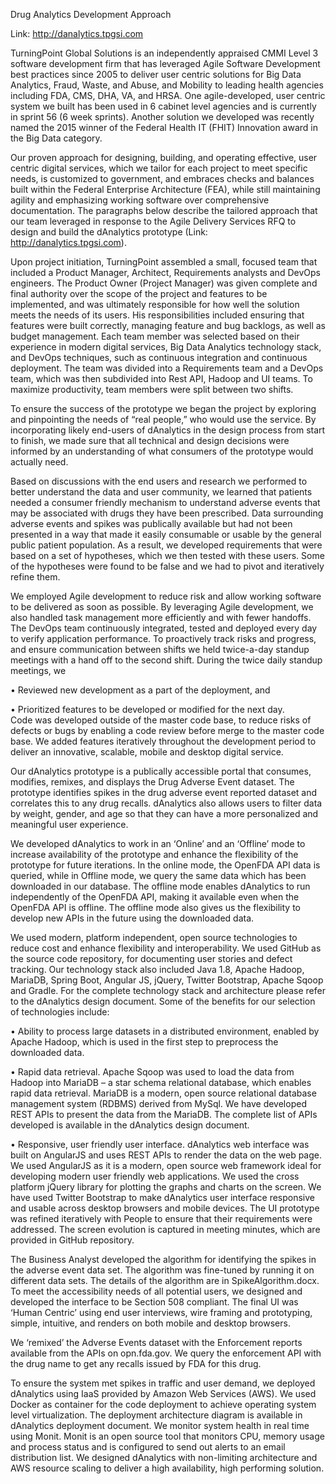 Drug Analytics Development Approach

Link: http://danalytics.tpgsi.com

TurningPoint Global Solutions is an independently appraised CMMI Level 3 software development firm that has leveraged Agile Software Development best practices since 2005 to deliver user centric solutions for Big Data Analytics, Fraud, Waste, and Abuse, and Mobility to leading health agencies including FDA, CMS, DHA, VA, and HRSA.  One agile-developed, user centric system we built has been used in 6 cabinet level agencies and is currently in sprint 56 (6 week sprints).  Another solution we developed was recently named the 2015 winner of the Federal Health IT (FHIT) Innovation award in the Big Data category.

Our proven approach for designing, building, and operating effective, user centric digital services, which we tailor for each project to meet specific needs, is customized to government, and embraces checks and balances built within the Federal Enterprise Architecture (FEA), while still maintaining agility and emphasizing working software over comprehensive documentation.  The paragraphs below describe the tailored approach that our team leveraged in response to the Agile Delivery Services RFQ to design and build the dAnalytics prototype (Link: http://danalytics.tpgsi.com).

Upon project initiation, TurningPoint assembled a small, focused team that included a Product Manager, Architect, Requirements analysts and DevOps engineers.  The Product Owner (Project Manager) was given complete and final authority over the scope of the project and features to be implemented, and was ultimately responsible for how well the solution meets the needs of its users. His responsibilities included ensuring that features were built correctly, managing feature and bug backlogs, as well as budget management. Each team member was selected based on their experience in modern digital services, Big Data Analytics technology stack, and DevOps techniques, such as continuous integration and continuous deployment.  The team was divided into a Requirements team and a DevOps team, which was then subdivided into Rest API, Hadoop and UI teams. To maximize productivity, team members were split between two shifts.

To ensure the success of the prototype we began the project by exploring and pinpointing the needs of “real people,” who would use the service.  By incorporating likely end-users of dAnalytics in the design process from start to finish, we made sure that all technical and design decisions were informed by an understanding of what consumers of the prototype would actually need.  

Based on discussions with the end users and research we performed to better understand the data and user community, we learned that patients needed a consumer friendly mechanism to understand adverse events that may be associated with drugs they have been prescribed.  Data surrounding adverse events and spikes was publically available but had not been presented in a way that made it easily consumable or usable by the general public patient population. As a result, we developed requirements that were based on a set of hypotheses, which we then tested with these users. Some of the hypotheses were found to be false and we had to pivot and iteratively refine them. 

We employed Agile development to reduce risk and allow working software to be delivered as soon as possible.  By leveraging Agile development, we also handled task management more efficiently and with fewer handoffs.  The DevOps team continuously integrated, tested and deployed every day to verify application performance.  To proactively track risks and progress, and ensure communication between shifts we held twice-a-day standup meetings with a hand off to the second shift.  During the twice daily standup meetings, we

  •	Reviewed new development as a part of the deployment, and 
  
  •	Prioritized features to be developed or modified for the next day.  
Code was developed outside of the master code base, to reduce risks of defects or bugs by enabling a code review before merge to the master code base.  We added features iteratively throughout the development period to deliver an innovative, scalable, mobile and desktop digital service.   

Our dAnalytics prototype is a publically accessible portal that consumes, modifies, remixes, and displays the Drug Adverse Event dataset.  The prototype identifies spikes in the drug adverse event reported dataset and correlates this to any drug recalls.  dAnalytics also allows users to filter data by weight, gender, and age so that they can have a more personalized and meaningful user experience.  

We developed dAnalytics to work in an ‘Online’ and an ‘Offline’ mode to increase availability of the prototype and enhance the flexibility of the prototype for future iterations.  In the online mode, the OpenFDA API data is queried, while in Offline mode, we query the same data which has been downloaded in our database.  The offline mode enables dAnalytics to run independently of the OpenFDA API, making it available even when the OpenFDA API is offline. The offline mode also gives us the flexibility to develop new APIs in the future using the downloaded data. 

We used modern, platform independent, open source technologies to reduce cost and enhance flexibility and interoperability.  We used GitHub as the source code repository, for documenting user stories and defect tracking.  Our technology stack also included Java 1.8, Apache Hadoop, MariaDB, Spring Boot, Angular JS, jQuery, Twitter Bootstrap, Apache Sqoop and Gradle. For the complete technology stack and architecture please refer to the dAnalytics design document.  Some of the benefits for our selection of technologies include:

  •	Ability to process large datasets in a distributed environment, enabled by Apache Hadoop, which is used in the first step to preprocess the downloaded data.
  
  •	Rapid data retrieval. Apache Sqoop was used to load the data from Hadoop into MariaDB – a star schema relational database, which enables rapid data retrieval. MariaDB is a modern, open source relational database management system (RDBMS) derived from MySql. We have developed REST APIs to present the data from the MariaDB. The complete list of APIs developed is available in the dAnalytics design document. 
  
  •	Responsive, user friendly user interface.  dAnalytics web interface was built on AngularJS and uses REST APIs to render the data on the web page. We used AngularJS as it is a modern, open source web framework ideal for developing modern user friendly web applications. We used the cross platform jQuery library for plotting the graphs and charts on the screen. We have used Twitter Bootstrap to make dAnalytics user interface responsive and usable across desktop browsers and mobile devices.  The UI prototype was refined iteratively with People to ensure that their requirements were addressed. The screen evolution is captured in meeting minutes, which are provided in GitHub repository.  
  
The Business Analyst developed the algorithm for identifying the spikes in the adverse event data set. The algorithm was fine-tuned by running it on different data sets. The details of the algorithm are in SpikeAlgorithm.docx. 
To meet the accessibility needs of all potential users, we designed and developed the interface to be Section 508 compliant. The final UI was ‘Human Centric’ using end user interviews, wire framing and prototyping, simple, intuitive, and renders on both mobile and desktop browsers.

We ‘remixed’ the Adverse Events dataset with the Enforcement reports available from the APIs on opn.fda.gov. We query the enforcement API with the drug name to get any recalls issued by FDA for this drug.  

To ensure the system met spikes in traffic and user demand, we deployed dAnalytics using IaaS provided by Amazon Web Services (AWS). We used Docker as container for the code deployment to achieve operating system level virtualization. The deployment architecture diagram is available in dAnalytics deployment document. We monitor system health in real time using Monit. Monit is an open source tool that monitors CPU, memory usage and process status and is configured to send out alerts to an email distribution list. We designed dAnalytics with non-limiting architecture and AWS resource scaling to deliver a high availability, high performing solution. 
